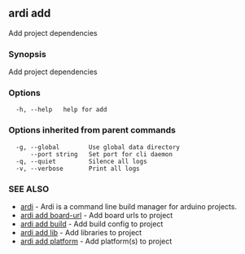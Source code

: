 ## ardi add

Add project dependencies

### Synopsis


Add project dependencies

### Options

```
  -h, --help   help for add
```

### Options inherited from parent commands

```
  -g, --global        Use global data directory
      --port string   Set port for cli daemon
  -q, --quiet         Silence all logs
  -v, --verbose       Print all logs
```

### SEE ALSO

* [ardi](ardi.md)	 - Ardi is a command line build manager for arduino projects.
* [ardi add board-url](ardi_add_board-url.md)	 - Add board urls to project
* [ardi add build](ardi_add_build.md)	 - Add build config to project
* [ardi add lib](ardi_add_lib.md)	 - Add libraries to project
* [ardi add platform](ardi_add_platform.md)	 - Add platform(s) to project

